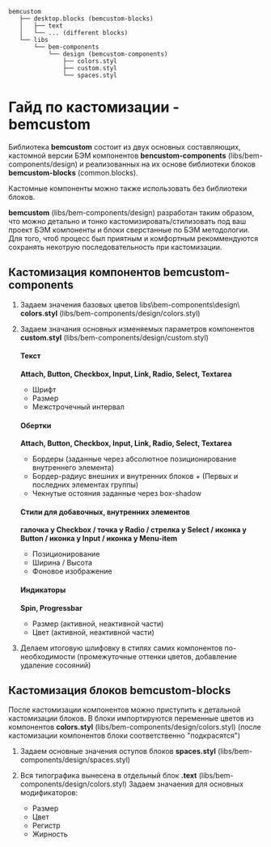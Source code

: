 ```
bemcustom
   ├── desktop.blocks (bemcustom-blocks)
   │   ├── text  
   │   └── ... (different blocks) 
   └── libs
       └── bem-components
           └── design (bemcustom-components)
               ├── colors.styl
               ├── custom.styl
               └── spaces.styl 
```

# Гайд по кастомизации - bemcustom
Библиотека **bemcustom** состоит из двух основных составляющих, кастомной версии БЭМ компонентов **bencustom-components** (libs/bem-components/design) и реализованных на их основе библиотеки блоков **bemcustom-blocks** (common.blocks).

Кастомные компоненты можно также использовать без библиотеки блоков.

**bemcustom** (libs/bem-components/design) разработан таким образом, что можно детально и тонко кастомизировать/стилизовать под ваш проект БЭМ компоненты и блоки сверстанные по БЭМ методологии. Для того, чтоб процесс был приятным и комфортным рекоммендуются сохранять некотрую последовательность при кастомизации.

## Кастомизация компонентов bemcustom-components
1. Задаем значения базовых цветов libs\bem-components\design\ **colors.styl** (libs/bem-components/design/colors.styl)
2. Задаем значания основных изменяемых параметров компонентов **custom.styl** (libs/bem-components/design/custom.styl)
	
	#### Текст
	**Attach, Button, Checkbox, Input, Link, Radio, Select, Textarea**
	* Шрифт
	* Размер
	* Межстрочечный интервал

	#### Обертки
	**Attach, Button, Checkbox, Input, Link, Radio, Select, Textarea**
	* Бордеры (заданные через абсолютное позиционирование внутреннего элемента)
	* Бордер-радиус внешних и внутренних блоков + (Первых и последних элементах группы)
	* Чекнутые остояния заданные через box-shadow

	#### Стили для добавочных, внутренних элементов 
	**галочка у Checkbox / точка у Radio / стрелка у Select / иконка у Button / иконка у Input / иконка у Menu-item**
	* Позиционирование
	* Ширина / Высота
	* Фоновое изображение
	
	#### Индикаторы
	**Spin, Progressbar**
	* Размер (активной, неактивной части)
	* Цвет (активной, неактивной части)

3. Делаем итоговую шлифовку в стилях самих компонентов по-необходимости (промежуточные оттенки цветов, добавление удаление сосояний)

## Кастомизация блоков bemcustom-blocks
После кастомизации компонентов можно приступить к детальной кастомизации блоков. В блоки импортируются переменные цветов из компонентов **colors.styl** (libs/bem-components/design/colors.styl) (после кастомизации компонентов блоки соответственно "подкрасятся") 

1. Задаем основные значения оступов блоков **spaces.styl** (libs/bem-components/design/spaces.styl)

2. Вся типографика вынесена в отдельный блок **.text** (libs/bem-components/design/colors.styl) Задаем значаения для основных модификаторов:
	* Размер
	* Цвет
	* Регистр
	* Жирность
